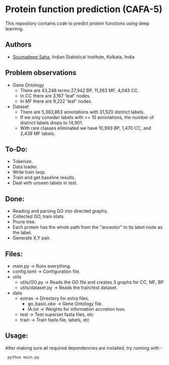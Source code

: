 # Protein function prediction (CAFA-5)
This repository contains code to predict protein functions using deep learning.

## Authors
- [Soumadeep Saha](https://www.github.com/espressovi), Indian Statistical Institute, Kolkata, India

## Problem observations
- Gene Ontology
  - There are 43,248 terms 27,942 BP, 11,263 MF, 4,043 CC.
  - In CC there are 3,167 'leaf' nodes.
  - In MF there are 9,222 'leaf' nodes.
- Dataset
  - There are 5,363,863 annotations with 31,520 distinct labels.
  - If we only consider labels with >= 10 annotations, the number of distinct labels drops to 14,901.
  - With rare classes eliminated we have 10,993 BP, 1,470 CC, and 2,438 MF labels.

## To-Do:
* Tokenize.
* Data loader.
* Write train loop.
* Train and get baseline results.
* Deal with unseen labels in test.

## Done:
* Reading and parsing GO into directed graphs.
* Collected GO, train stats.
* Prune tree.
* Each protein has the whole path from the "ancestor" to its label node as the label.
* Generate X,Y pair.

## Files:
- main.py               -> Runs everything.
- config.toml           -> Configuration file.
- utils
  - utils/GO.py         -> Reads the GO file and creates 3 graphs for CC, MF, BP
  - utils/dataset.py    -> Reads the train/test dataset.
- data
  - extras              -> Directory for extra files.
    - go_basic.obo      -> Gene Ontology file.
    - IA.txt            -> Weights for information accretion loss.
  - test                -> Test superset fasta files, etc
  - train               -> Train fasta file, labels, etc

## Usage:
After making sure all required dependencies are installed, try running with - 

``` python main.py```
